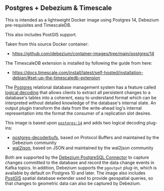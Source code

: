 ## Postgres + Debezium & Timescale

This is intended as a lightweight Docker image using Postgres 14, Debezium pre-requisites and TimescaleDB.

This also includes PostGIS support.

Taken from this source Docker container:

* https://github.com/debezium/container-images/tree/main/postgres/14

The TimescaleDB extension is installed by following the guide from here:

* https://docs.timescale.com/install/latest/self-hosted/installation-debian/#set-up-the-timescaledb-extension

The [Postgres](https://www.postgresql.org) relational database management system has a feature called [logical decoding](https://www.postgresql.org/docs/14/static/logicaldecoding-explanation.html) that allows clients to extract all persistent changes to a database's tables into a coherent, easy to understand format which can be interpreted without detailed knowledge of the database's internal state. An output plugin transform the data from the write-ahead log's internal representation into the format the consumer of a replication slot desires.

This image is based upon [`postgres:14`](https://hub.docker.com/_/postgres/) and adds two logical decoding plug-ins:

* [postgres-decoderbufs](https://github.com/debezium/), based on Protocol Buffers and maintained by the Debezium community
* [wal2json](https://github.com/eulerto/wal2json), based on JSON and maintained by the wal2json community

Both are supported by the [Debezium PostgreSQL Connector](http://debezium.io/docs/connectors/postgresql/) to capture changes committed to the database and record the data change events in Kafka topics.
In addition, Debezium supports the `pgoutput` plug-in, which is available by default on Postgres 10 and later.
The image also includes [PostGIS](http://www.postgis.net) spatial database extender used to provide geospatial queries, so that changes to geometric data can also be captured by Debezium.
